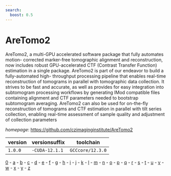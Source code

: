 ```yaml
---
search:
  boost: 0.5
---
```

# AreTomo2

AreTomo2, a multi-GPU accelerated software package that fully automates motion-  corrected marker-free tomographic alignment and reconstruction, now includes     robust GPU-accelerated CTF (Contrast Transfer Function) estimation in a single   package. AreTomo2 is part of our endeavor to build a fully-automated high-       throughput processing pipeline that enables real-time reconstruction of          tomograms in parallel with tomographic data collection. It strives to be fast    and accurate, as well as provides for easy integration into subtomogram          processing workflows by generating IMod compatible files containing alignment    and CTF parameters needed to bootstrap subtomogram averaging. AreTomo2 can also  be used for on-the-fly reconstruction of tomograms and CTF estimation in         parallel with tilt series collection, enabling real-time assessment of sample    quality and adjustment of collection parameters

*homepage*: <https://github.com/czimaginginstitute/AreTomo2>

version | versionsuffix | toolchain
--------|---------------|----------
``1.0.0`` | ``-CUDA-12.1.1`` | ``GCCcore/12.3.0``

[0](../0/index.md) - [a](../a/index.md) - [b](../b/index.md) - [c](../c/index.md) - [d](../d/index.md) - [e](../e/index.md) - [f](../f/index.md) - [g](../g/index.md) - [h](../h/index.md) - [i](../i/index.md) - [j](../j/index.md) - [k](../k/index.md) - [l](../l/index.md) - [m](../m/index.md) - [n](../n/index.md) - [o](../o/index.md) - [p](../p/index.md) - [q](../q/index.md) - [r](../r/index.md) - [s](../s/index.md) - [t](../t/index.md) - [u](../u/index.md) - [v](../v/index.md) - [w](../w/index.md) - [x](../x/index.md) - [y](../y/index.md) - [z](../z/index.md)

